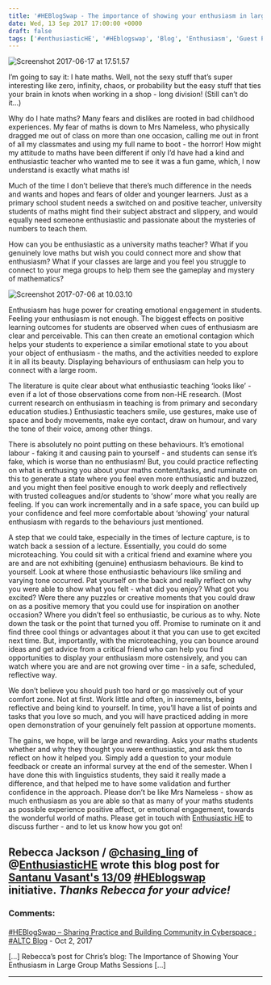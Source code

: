 ```yaml
---
title: '#HEBlogSwap - The importance of showing your enthusiasm in large-group maths sessions - by Rebecca Jackson'
date: Wed, 13 Sep 2017 17:00:00 +0000
draft: false
tags: ['#enthusiasticHE', '#HEblogswap', 'Blog', 'Enthusiasm', 'Guest Post']
---
```


![Screenshot 2017-06-17 at 17.51.57](https://blog.cpjobling.net/wp-content/uploads/2017/09/screenshot-2017-06-17-at-17-51-57.png)

I’m going to say it: I hate maths. Well, not the sexy stuff that’s super interesting like zero, infinity, chaos, or probability but the easy stuff that ties your brain in knots when working in a shop - long division! (Still can’t do it…)

Why do I hate maths? Many fears and dislikes are rooted in bad childhood experiences. My fear of maths is down to Mrs Nameless, who physically dragged me out of class on more than one occasion, calling me out in front of all my classmates and using my full name to boot - the horror! How might my attitude to maths have been different if only I’d have had a kind and enthusiastic teacher who wanted me to see it was a fun game, which, I now understand is exactly what maths is!

Much of the time I don’t believe that there’s much difference in the needs and wants and hopes and fears of older and younger learners. Just as a primary school student needs a switched on and positive teacher, university students of maths might find their subject abstract and slippery, and would equally need someone enthusiastic and passionate about the mysteries of numbers to teach them.

How can you be enthusiastic as a university maths teacher? What if you genuinely love maths but wish you could connect more and show that enthusiasm? What if your classes are large and you feel you struggle to connect to your mega groups to help them see the gameplay and mystery of mathematics?

![Screenshot 2017-07-06 at 10.03.10](https://blog.cpjobling.net/wp-content/uploads/2017/09/screenshot-2017-07-06-at-10-03-10.png)

Enthusiasm has huge power for creating emotional engagement in students. Feeling your enthusiasm is not enough. The biggest effects on positive learning outcomes for students are observed when cues of enthusiasm are clear and perceivable. This can then create an emotional contagion which helps your students to experience a similar emotional state to you about your object of enthusiasm - the maths, and the activities needed to explore it in all its beauty. Displaying behaviours of enthusiasm can help you to connect with a large room.

The literature is quite clear about what enthusiastic teaching ‘looks like’ - even if a lot of those observations come from non-HE research. (Most current research on enthusiasm in teaching is from primary and secondary education studies.) Enthusiastic teachers smile, use gestures, make use of space and body movements, make eye contact, draw on humour, and vary the tone of their voice, among other things.

There is absolutely no point putting on these behaviours. It’s emotional labour - faking it and causing pain to yourself - and students can sense it’s fake, which is worse than no enthusiasm! But, you could practice reflecting on what is enthusing you about your maths content/tasks, and ruminate on this to generate a state where you feel even more enthusiastic and buzzed, and you might then feel positive enough to work deeply and reflectively with trusted colleagues and/or students to ‘show’ more what you really are feeling. If you can work incrementally and in a safe space, you can build up your confidence and feel more comfortable about ‘showing’ your natural enthusiasm with regards to the behaviours just mentioned.

A step that we could take, especially in the times of lecture capture, is to watch back a session of a lecture. Essentially, you could do some microteaching. You could sit with a critical friend and examine where you are and are not exhibiting (genuine) enthusiasm behaviours. Be kind to yourself. Look at where those enthusiastic behaviours like smiling and varying tone occurred. Pat yourself on the back and really reflect on why you were able to show what you felt - what did you enjoy? What got you excited? Were there any puzzles or creative moments that you could draw on as a positive memory that you could use for inspiration on another occasion? Where you didn’t feel so enthusiastic, be curious as to why. Note down the task or the point that turned you off. Promise to ruminate on it and find three cool things or advantages about it that you can use to get excited next time. But, importantly, with the microteaching, you can bounce around ideas and get advice from a critical friend who can help you find opportunities to display your enthusiasm more ostensively, and you can watch where you are and are not growing over time - in a safe, scheduled, reflective way.

We don’t believe you should push too hard or go massively out of your comfort zone. Not at first. Work little and often, in increments, being reflective and being kind to yourself. In time, you’ll have a list of points and tasks that you love so much, and you will have practiced adding in more open demonstration of your genuinely felt passion at opportune moments.

The gains, we hope, will be large and rewarding. Asks your maths students whether and why they thought you were enthusiastic, and ask them to reflect on how it helped you. Simply add a question to your module feedback or create an informal survey at the end of the semester. When I have done this with linguistics students, they said it really made a difference, and that helped me to have some validation and further confidence in the approach. Please don’t be like Mrs Nameless - show as much enthusiasm as you are able so that as many of your maths students as possible experience positive affect, or emotional engagement, towards the wonderful world of maths. Please get in touch with [Enthusiastic HE](https://enthusiastiche.wordpress.com/) to discuss further - and to let us know how you got on!

Rebecca Jackson / @[chasing\_ling](https://twitter.com/chasing_ling) of @[EnthusiasticHE](https://twitter.com/EnthusiasticHE) wrote this blog post for [Santanu Vasant's 13/09](http://santanuvasant.com/2017/08/30/heblogswap-find-a-blog-partner-write-for-each-others-blog-and-post-13th-september/) [#HEblogswap](https://twitter.com/search?q=%23HEblogswap) initiative. _Thanks Rebecca for your advice!_
---
### Comments:
#### 
[#HEBlogSwap &#8211; Sharing Practice and Building Community in Cyberspace : #ALTC Blog](https://altc.alt.ac.uk/blog/2017/10/heblogswap-sharing-practice-and-building-community-in-cyberspace/ "") - <time datetime="2017-10-17 08:12:25">Oct 2, 2017</time>

\[…\] Rebecca’s post for Chris’s blog: The Importance of Showing Your Enthusiasm in Large Group Maths Sessions \[…\]
<hr />
